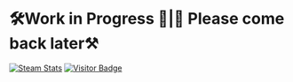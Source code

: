 # 🛠️Work in Progress 🚧|🚧 Please come back later⚒️
[![Steam Stats](https://github.com/Nicconike/Steam-Stats/actions/workflows/steam-stats.yml/badge.svg)](https://github.com/Nicconike/Steam-Stats/actions/workflows/steam-stats.yml)
[![Visitor Badge](https://badges.pufler.dev/visits/nicconike/steam-stats)](https://badges.pufler.dev)

<!-- Steam-Stats start -->

<!-- Steam-Stats end -->

<!-- Steam-Workshop start -->

<!-- Steam-Workshop end -->
